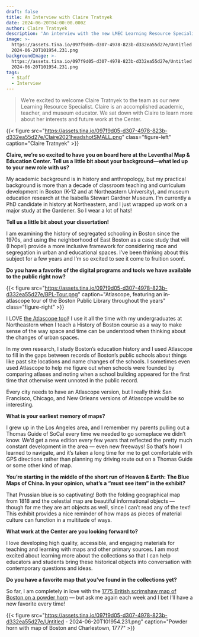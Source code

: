 ```yaml
---
draft: false
title: An Interview with Claire Tratnyek
date: 2024-06-20T04:00:00.000Z
author: Claire Tratnyek
description: 'An interview with the new LMEC Learning Resource Specialist, Claire Tratnyek'
image: >-
  https://assets.tina.io/097f9d05-d307-4978-823b-d332ea55d27e/Untitled -
  2024-06-20T101954.231.png
backgroundImage: >-
  https://assets.tina.io/097f9d05-d307-4978-823b-d332ea55d27e/Untitled -
  2024-06-20T101954.231.png
tags:
  - Staff
  - Interview
---
```


> We’re excited to welcome Claire Tratnyek to the team as our new Learning Resource Specialist. Claire is an accomplished academic, teacher, and museum educator. We sat down with Claire to learn more about her interests and future work at the Center.

{{< figure src="https://assets.tina.io/097f9d05-d307-4978-823b-d332ea55d27e/Claire2021headshotSMALL.png" class="figure-left" caption="Claire Tratnyek" >}}

**Claire, we’re so excited to have you on board here at the Leventhal Map & Education Center. Tell us a little bit about your background—what led up to your new role with us?**

My academic background is in history and anthropology, but my practical background is more than a decade of classroom teaching and curriculum development in Boston (K-12 and at Northeastern University), and museum education research at the Isabella Stewart Gardner Museum. I’m currently a PhD candidate in history at Northeastern, and I just wrapped up work on a major study at the Gardener. So I wear a lot of hats!

**Tell us a little bit about your dissertation!**

I am examining the history of segregated schooling in Boston since the 1970s, and using the neighborhood of East Boston as a case study that will (I hope!) provide a more inclusive framework for considering race and segregation in urban and educational spaces. I’ve been thinking about this subject for a few years and I’m so excited to see it come to fruition soon!.

**Do you have a favorite of the digital programs and tools we have available to the public right now?**

{{< figure src="https://assets.tina.io/097f9d05-d307-4978-823b-d332ea55d27e/BPL-Tour.png" caption="Atlascope, featuring an in-atlascope tour of the Boston Public Library throughout the years" class="figure-right" >}}

I LOVE [the Atlascope tool](https://www.atlascope.org/)! I use it all the time with my undergraduates at Northeastern when I teach a History of Boston course as a way to make sense of the way space and time can be understood when thinking about the changes of urban spaces.

In my own research, I study Boston’s education history and I used Atlascope to fill in the gaps between records of Boston’s public schools about things like past site locations and name changes of the schools. I sometimes even used Atlascope to help me figure out when schools were founded by comparing atlases and noting when a school building appeared for the first time that otherwise went unnoted in the public record.

Every city needs to have an Atlascope version, but I really think San Francisco, Chicago, and New Orleans versions of Atlascope would be so interesting.

**What is your earliest memory of maps?**

I grew up in the Los Angeles area, and I remember my parents pulling out a Thomas Guide of SoCal every time we needed to go someplace we didn’t know.  We’d get a new edition every few years that reflected the pretty much constant development in the area — even new freeways! So that’s how I learned to navigate, and it’s taken a long time for me to get comfortable with GPS directions rather than planning my driving route out on a Thomas Guide or some other kind of map.

**You’re starting in the middle of the short run of Heaven & Earth: The Blue Maps of China. In your opinion, what’s a “must see item” in the exhibit?**

That Prussian blue is so captivating!  Both the folding geographical map from 1818 and the celestial map are beautiful informational objects — though for me they are art objects as well, since I can’t read any of the text! This exhibit provides a nice reminder of how maps as pieces of material culture can function in a multitude of ways.

**What work at the Center are you looking forward to?**

I love developing high quality, accessible, and engaging materials for teaching and learning with maps and other primary sources. I am most excited about learning more about the collections so that I can help educators and students bring these historical objects into conversation with contemporary questions and ideas.

**Do you have a favorite map that you’ve found in the collections yet?**

So far, I am completely in love with the [1](https://collections.leventhalmap.org/search/commonwealth:q524n340p)[775 British scrimshaw map of Boston on a powder horn](https://collections.leventhalmap.org/search/commonwealth:q524n340p) — but ask me again each week and I bet I’ll have a new favorite every time!

{{< figure src="https://assets.tina.io/097f9d05-d307-4978-823b-d332ea55d27e/Untitled - 2024-06-20T101954.231.png" caption="Powder horn with map of Boston and Charlestown, 1777" >}}
